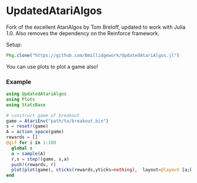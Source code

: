 # UpdatedAtariAlgos
Fork of the excellent AtariAlgos by Tom Breloff, updated to work with Julia 1.0. Also removes the dependency on the Reinforce framework.

Setup:
```julia
Pkg.clone("https://github.com/Bmillidgework/UpdatedAtariAlgos.jl")
```

You can use plots to plot a game also!
### Example
```julia
using UpdatedAtariAlgos
using Plots
using StatsBase

# construct game of breakout
game = AtariEnv("path/to/breakout.bin")
s = reset!(game)
A = action_space(game)
rewards = []
@gif for i in 1:100
  global s
  a = sample(A)
  r,s = step!(game, s,a)
  push!(rewards, r)
  plot(plot(game), sticks(rewards,yticks=nothing),  layout=@layout [a;b{0.2h}])
end
```
